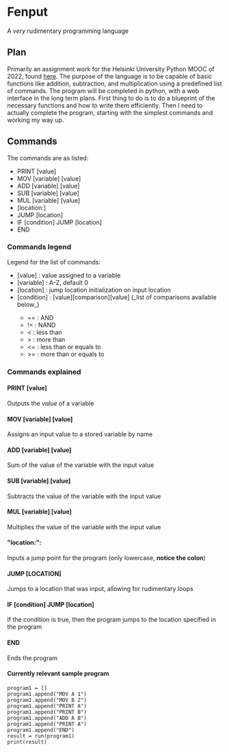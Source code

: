 # Fenput

A <i>very</i> rudimentary programming language

## Plan

Primarily an assignment work for the Helsinki University Python MOOC of 2022, found <a href="https://programming-22.mooc.fi/part-7/6-more-features">here</a>. The purpose of the language is to be capable of basic functions like addition, subtraction, and multiplication using a predefined list of commands. The program will be completed in python, with a web interface in the long term plans. First thing to do is to do a blueprint of the necessary functions and how to write them efficiently. Then I need to actually complete the program, starting with the simplest commands and working my way up.

## Commands

The commands are as listed:

<ul>
  <li>PRINT [value]</li>
  <li>MOV [variable] [value]</li>
  <li>ADD [variable] [value]</li>
  <li>SUB [variable] [value]</li>
  <li>MUL [variable] [value]</li>
  <li>[location:]</li>
  <li>JUMP [location]</li>
  <li>IF [condition] JUMP [location]</li>
  <li>END</li>
</ul>

### Commands legend

Legend for the list of commands:

<ul>
  <li>[value] : value assigned to a variable</li>
  <li>[variable] : A-Z, default 0</li>
  <li>[location] : jump location initialization on input location</li>
  <li>[condition] : [value][comparison][value] (_list of comparisons available below_)</li>
  <ul>
    <li>== : AND</li>
    <li>!= : NAND</li>
    <li>< : less than</li>
    <li>> : more than</li>
    <li><= : less than or equals to</li>
    <li>>= : more than or equals to</li>
  </ul>
</ul>

### Commands explained

#### PRINT [value] 
Outputs the _value_ of a variable

#### MOV [variable] [value]
Assigns an input value to a stored variable by name

#### ADD [variable] [value]
Sum of the value of the variable with the input value

#### SUB [variable] [value]
Subtracts the value of the variable with the input value

#### MUL [variable] [value]
Multiplies the value of the variable with the input value

#### "location:": 
Inputs a jump point for the program (only lowercase, **notice the colon**)

#### JUMP [LOCATION]
Jumps to a location that was input, allowing for rudimentary loops

#### IF [condition] JUMP [location]

If the condition is true, then the program jumps to the location specified in the program

#### END

Ends the program


#### Currently relevant sample program
```
program1 = []
program1.append("MOV A 1")
program1.append("MOV B 2")
program1.append("PRINT A")
program1.append("PRINT B")
program1.append("ADD A B")
program1.append("PRINT A")
program1.append("END")
result = run(program1)
print(result)
```
